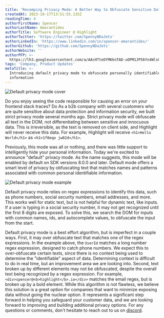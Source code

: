 ```yaml
---
title: 'Revamping Privacy Mode: A Better Way to Obfuscate Sensitive Data'
createdAt: 2023-10-17T13:51:55.135Z
readingTime: 4
authorFirstName: Spencer
authorLastName: Amarantides
authorTitle: Software Engineer @ Highlight
authorTwitter: 'https://twitter.com/SpennyNDaJets'
authorLinkedIn: 'https://www.linkedin.com/in/spencer-amarantides/'
authorGithub: 'https://github.com/SpennyNDaJets'
authorWebsite: ''
authorPFP: >-
  https://lh3.googleusercontent.com/a/AAcHTteOYM6knTAD-uOPM1JP56Yn4WlsGya6Dpnhq_ak6UJUY3Q=s576-c-no
tags: 'Company, Product Updates'
metaTitle: >-
  Introducing default privacy mode to obfuscate personally identifiable
  information
---
```


![Default privacy mode cover](/images/blog/default-privacy-mode/cover.png)

Do you enjoy seeing the code responsible for causing an error on your frontend stack traces? Do
As a b2b company with several customers who are quite sensitive about data protection and
information security, we built strict privacy mode several months ago. Strict privacy mode will
obfuscate all text in the DOM, not differentiating between sensitive and innocuous data. This is
irreversible, as the text is removed on client side, and Highlight will never receive this data.
For example, Highlight will receive `<h1>Hello World</h1>` as `<h1>1f0eqo jw02d</h1>`. 

Previously, this mode was all or nothing, and there was little support to intelligently hide your
personal information. Today we're excited to announce "default" privacy mode. As the name
suggests, this mode will be enabled by default on SDK versions 8.0.0 and later. Default mode
offers a smart level of privacy by obfuscating text that matches names and patterns associated with
common personal identifiable information.

![Default privacy mode example](/images/blog/default-privacy-mode/cover.png)

Default privacy mode relies on regex expressions to identify this data, such as phone numbers,
social security numbers, email addresses, and more. This works well for static text, but is not
helpful for dynamic text, like inputs. If a user is typing in a social security number, it may not
get recognized until the first 8 digits are exposed. To solve this, we search the DOM for inputs
with common names, ids, and autocomplete values, to obfuscate the input from the start.

Default privacy mode is a best effort algorithm, but is imperfect in a couple ways. First, it may
over obfuscate text that matches one of the regex expressions. In the example above, the `UserId`
matches a long number regex expression, designed to catch phone numbers. We expect this to
over-obfuscate certain texts, since there is no context being used to determine the "identifiable"
aspect of data. Determining context is difficult to do in real time, but an improvement area we are
looking into. Second, text broken up by different elements may not be obfuscated, despite the overall
text being recognized by a regex expression. For example, `<div>spencer@<b>highlight</b>.io</div>`
matches the email regex, but is broken up by a bold element. While this algorithm is not flawless, we
believe this solution is a great option for companies that want to minimize exposing data without going
the nuclear option. It represents a significant step forward in helping you safeguard your customer
data, and we are looking forward to improving and building additional privacy options. For any questions
or comments, don't hesitate to reach out to us on [discord](https://highlight.io/community).
